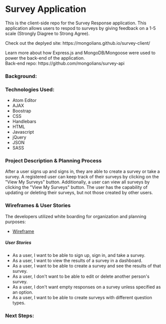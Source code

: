 <h1><b>Survey Application</b></h1>
<p> This is the client-side repo for the Survey Response application. This application allows users to respod to surveys by giving feedback on a 1-5 scale (Strongly Diagree to Strong Agree).
<p>Check out the deplyed site: https://mongolians.github.io/survey-client/
</p>
<p>Learn more about how Express.js and MongoDB/Mongoose were used to power the back-end of the application.<br>
Back-end repo:
https://github.com/mongolians/survey-api
</p>
<h3> Background: </h3>
<p>

</p>
<h3> Technologies Used: </h3>
<ul>
  <li>Atom Editor</li>
  <li>AJAX</li>
  <li>Boostrap</li>
  <li>CSS</li>
  <li>Handlebars</li>
  <li>HTML</li>
  <li>Javascript</li>
  <li>jQuery</li>
  <li>JSON</li>
  <li>SASS</li>
</ul>
<h3> Project Description & Planning Process </h3>
<p> After a user signs up and signs in, they are able to create a survey or take a survey. A registered user can keep track of their surveys by clicking on the "View My Surveys" button. Additionally, a user can view all surveys by clicking the "View My Surveys" button. The user has the capability of updating or deleting their surveys, but not those created by other users.
</p>
<h3> Wireframes & User Stories</h3>
<p> The developers utilized white boarding for organization and planning purposes:
<ul>
  <li><a href="https://imgur.com/efOasd3">Wireframe </a></li>
</ul>
<h5>User Stories</h5>
<ul>
  <li>As a user, I want to be able to sign up, sign in, and take a survey.</li>
  <li>As a user, I want to view the results of a survey in a dashboard.</li>
  <li>As a user, I want to be able to create a survey and see the results of that survey.</li>
  <li>As a user, I don't want to be able to edit or delete another person's survey.</li>
  <li>As a user, I don't want empty responses on a survey unless specified as an option.</li>
  <li>As a user, I want to be able to create surveys with different question types.</li>
</ul>
<h3> Next Steps: </h3>
</ul>
